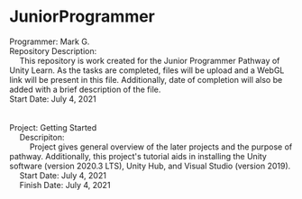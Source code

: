 # JuniorProgrammer

Programmer: Mark G. <br />
Repository Description: <br />
&emsp; This repository is work created for the Junior Programmer Pathway of Unity Learn. As the tasks are completed, files will be upload and a WebGL link will be present in this file. Additionally, date of completion will also be added with a brief description of the file. <br />
Start Date: July 4, 2021 <br />
<br />
<br />
Project: Getting Started <br />
&emsp; Descripiton: <br />
&emsp; &emsp; Project gives general overview of the later projects and the purpose of pathway. Additionally, this project's tutorial aids in installing the Unity software (version 2020.3 LTS), Unity Hub, and Visual Studio (version 2019). <br />
&emsp; Start Date: July 4, 2021 <br />
&emsp; Finish Date: July 4, 2021 <br />
